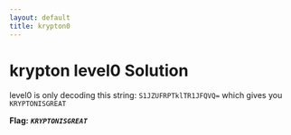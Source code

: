 ```yaml
---
layout: default
title: krypton0
---
```


# krypton level0 Solution

level0 is only decoding this string: `S1JZUFRPTklTR1JFQVQ=` which gives you `KRYPTONISGREAT`

**Flag:** ***`KRYPTONISGREAT`*** 
